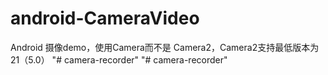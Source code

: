 # android-CameraVideo
Android 摄像demo，使用Camera而不是 Camera2，Camera2支持最低版本为 21（5.0）
"# camera-recorder" 
"# camera-recorder" 
